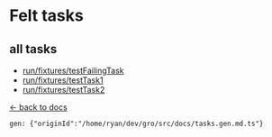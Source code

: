 # Felt tasks
 
## all tasks

- [run/fixtures/testFailingTask](../run/fixtures/testFailingTask.task.ts)
- [run/fixtures/testTask1](../run/fixtures/testTask1.task.ts)
- [run/fixtures/testTask2](../run/fixtures/testTask2.task.ts)

[← back to docs](./)

`gen: {"originId":"/home/ryan/dev/gro/src/docs/tasks.gen.md.ts"}`
